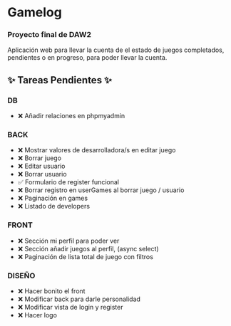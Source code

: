 # Gamelog
### Proyecto final de DAW2

Aplicación web para llevar la cuenta de el estado de juegos completados, pendientes o en progreso, para poder llevar la cuenta.

## ✨ Tareas Pendientes ✨

 ### DB
 - ❌ Añadir relaciones en phpmyadmin

 ### BACK
 - ❌ Mostrar valores de desarrolladora/s en editar juego
 - ❌ Borrar juego
 - ❌ Editar usuario
 - ❌ Borrar usuario
 - ✅ Formulario de register funcional
 - ❌ Borrar registro en userGames al borrar juego / usuario
 - ❌ Paginación en games
 - ❌ Listado de developers

 ### FRONT
 - ❌ Sección mi perfil para poder ver
 - ❌ Sección añadir juegos al perfil, (async select)
 - ❌ Paginación de lista total de juego con filtros

 ### DISEÑO
 - ❌ Hacer bonito el front
 - ❌ Modificar back para darle personalidad
 - ❌ Modificar vista de login y register
 - ❌ Hacer logo